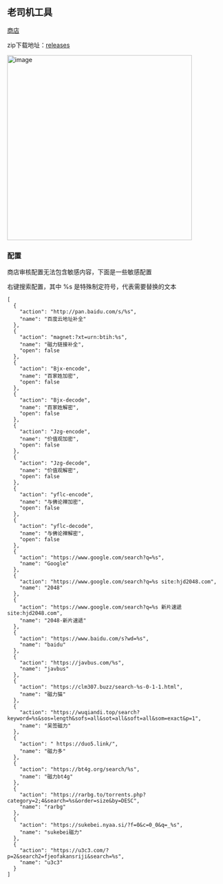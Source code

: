 ## 老司机工具

[商店](https://chrome.google.com/webstore/detail/enekgmgmfmgmjndgahlnggndehihfjoi)

zip下载地址：[releases](https://github.com/bluebabes/lsp-tool/releases)

<img width="429" alt="image" src="https://github.com/bluebabes/lsp-tool/assets/3329261/b49305a0-fc22-4866-ab54-bbe1fef8f35e">


### 配置

商店审核配置无法包含敏感内容，下面是一些敏感配置

右键搜索配置，其中 %s 是特殊制定符号，代表需要替换的文本

```
[
  {
    "action": "http://pan.baidu.com/s/%s",
    "name": "百度云地址补全"
  },
  {
    "action": "magnet:?xt=urn:btih:%s",
    "name": "磁力链接补全",
    "open": false
  },
  {
    "action": "Bjx-encode",
    "name": "百家姓加密",
    "open": false
  },
  {
    "action": "Bjx-decode",
    "name": "百家姓解密",
    "open": false
  },
  {
    "action": "Jzg-encode",
    "name": "价值观加密",
    "open": false
  },
  {
    "action": "Jzg-decode",
    "name": "价值观解密",
    "open": false
  },
  {
    "action": "yflc-encode",
    "name": "与佛论禅加密",
    "open": false
  },
  {
    "action": "yflc-decode",
    "name": "与佛论禅解密",
    "open": false
  },
  {
    "action": "https://www.google.com/search?q=%s",
    "name": "Google"
  },
  {
    "action": "https://www.google.com/search?q=%s site:hjd2048.com",
    "name": "2048"
  },
  {
    "action": "https://www.google.com/search?q=%s 新片速遞 site:hjd2048.com",
    "name": "2048-新片速遞"
  },
  {
    "action": "https://www.baidu.com/s?wd=%s",
    "name": "baidu"
  },
  {
    "action": "https://javbus.com/%s",
    "name": "javbus"
  },
  {
    "action": "https://clm307.buzz/search-%s-0-1-1.html",
    "name": "磁力猫"
  },
  {
    "action": "https://wuqiandi.top/search?keyword=%s&sos=length&sofs=all&sot=all&soft=all&som=exact&p=1",
    "name": "吴签磁力"
  },
  {
    "action": " https://duo5.link/",
    "name": "磁力多"
  },
  {
    "action": "https://bt4g.org/search/%s",
    "name": "磁力bt4g"
  },
  {
    "action": "https://rarbg.to/torrents.php?category=2;4&search=%s&order=size&by=DESC",
    "name": "rarbg"
  },
  {
    "action": "https://sukebei.nyaa.si/?f=0&c=0_0&q=_%s",
    "name": "sukebei磁力"
  },
  {
    "action": "https://u3c3.com/?p=2&search2=fjeofakansriji&search=%s",
    "name": "u3c3"
  }
]

```

